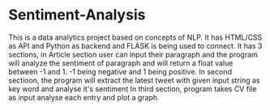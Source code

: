 # Sentiment-Analysis
This is a data analytics project based on concepts of NLP. It has HTML/CSS as API and Python as backend and FLASK is being used to connect.
It has 3 sections, in Article section user can input their paragraph and the program will analyze the sentiment of paragraph and will return a float value between -1 and 1. -1 being negative and 1 being positive.
In second sectioon, the program will extract the latest tweet with given input string as key word and analyse it's sentiment
In third section, program takes CV file as input analyse each entry and plot a graph.
